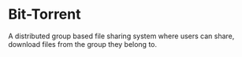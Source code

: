 # Bit-Torrent
A distributed group based file sharing system where users can share, download files from the group they belong to.
